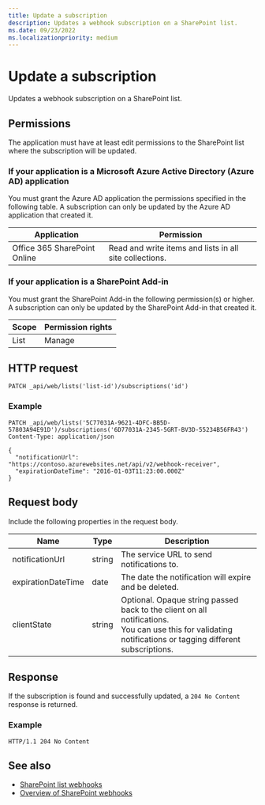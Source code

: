 ```yaml
---
title: Update a subscription
description: Updates a webhook subscription on a SharePoint list.
ms.date: 09/23/2022
ms.localizationpriority: medium
---
```

# Update a subscription

Updates a webhook subscription on a SharePoint list.

## Permissions

The application must have at least edit permissions to the SharePoint list where the subscription will be updated.

### If your application is a Microsoft Azure Active Directory (Azure AD) application

You must grant the Azure AD application the permissions specified in the following table. A subscription can only be updated by the Azure AD application that created it.

Application | Permission
------------|------------
Office 365 SharePoint Online|Read and write items and lists in all site collections.

### If your application is a SharePoint Add-in

You must grant the SharePoint Add-in the following permission(s) or higher. A subscription can only be updated by the SharePoint Add-in that created it.

Scope | Permission rights
------|------------
List|Manage

## HTTP request

```
PATCH _api/web/lists('list-id')/subscriptions('id')
```

### Example

```http
PATCH _api/web/lists('5C77031A-9621-4DFC-BB5D-57803A94E91D')/subscriptions('6D77031A-2345-5GRT-BV3D-55234B56FR43')
Content-Type: application/json

{
  "notificationUrl": "https://contoso.azurewebsites.net/api/v2/webhook-receiver",
  "expirationDateTime": "2016-01-03T11:23:00.000Z"
}
```

## Request body

Include the following properties in the request body.

Name | Type | Description
-----|------|------------
notificationUrl|string|The service URL to send notifications to.
expirationDateTime|date|The date the notification will expire and be deleted.
clientState|string|Optional. Opaque string passed back to the client on all notifications.<br/>You can use this for validating notifications or tagging different subscriptions.


## Response

If the subscription is found and successfully updated, a `204 No Content` response is returned.

### Example

```http
HTTP/1.1 204 No Content
```

## See also

- [SharePoint list webhooks](overview-sharepoint-list-webhooks.md)
- [Overview of SharePoint webhooks](../overview-sharepoint-webhooks.md)
